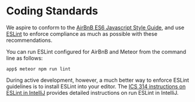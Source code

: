 # Coding Standards

We aspire to conform to the [AirBnB ES6 Javascript Style Guide](http://airbnb.io/javascript/), and use [ESLint](http://eslint.org/) to enforce compliance as much as possible with these recommendations. 

You can run ESLint configured for AirBnB and Meteor from the command line as follows:

```
app$ meteor npm run lint
```

During active development, however, a much better way to enforce ESLint guidelines is to install ESLint into your editor. 
The [ICS 314 instructions on ESLint in IntelliJ](http://courses.ics.hawaii.edu/ics314f16/morea/coding-standards/experience-install-eslint.html) provides detailed instructions on run ESLint in IntelliJ. 
